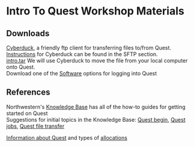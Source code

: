 # Intro To Quest Workshop Materials

## Downloads  
[Cyberduck](https://cyberduck.io/), a friendly ftp client for transferring files to/from Quest.  [Instructions](https://kb.northwestern.edu/quest-filetransfer) for Cyberduck can be found in the SFTP section.  
[intro.tar](https://github.com/nuitrcs/intro_quest_workshop/raw/master/intro.tar)  We will use Cyberduck to move the file from your local computer onto Quest.  
Download one of the [Software](https://kb.northwestern.edu/quest-login) options for logging into Quest     

  
## References
Northwestern's [Knowledge Base](https://kb.northwestern.edu/) has all of the how-to guides for getting started on Quest  
Suggestions for initial topics in the Knowledge Base: [Quest begin](https://kb.northwestern.edu/search.php?q=quest+begin&cat=0&aud=0), [Quest jobs](https://kb.northwestern.edu/search.php?q=quest+jobs&cat=0&aud=0), [Quest file transfer](https://kb.northwestern.edu/search.php?q=Quest+file+transfer&cat=0&aud=0)  
  
[Information about Quest](http://www.it.northwestern.edu/research/user-services/quest/index.html) and types of [allocations](http://www.it.northwestern.edu/research/user-services/quest/allocation-guidelines.html)    

